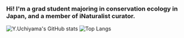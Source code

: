 ### Hi! I'm a grad student majoring in conservation ecology in Japan, and a member of iNaturalist curator.

![Y.Uchiyama's GitHub stats](https://github-readme-stats-mu-tawny-71.vercel.app/api?username=yuchiyama8712&show_icons=true&theme=shadowblue&count_private=true)
![Top Langs](https://github-readme-stats-mu-tawny-71.vercel.app/api/top-langs/?username=yuchiyama8712&layout=compact&count_private=true)

<!--
**yuchiyama8712/yuchiyama8712** is a ✨ _special_ ✨ repository because its `README.md` (this file) appears on your GitHub profile.

Here are some ideas to get you started:

- 🔭 I’m currently working on ...
- 🌱 I’m currently learning ...
- 👯 I’m looking to collaborate on ...
- 🤔 I’m looking for help with ...
- 💬 Ask me about ...
- 📫 How to reach me: ...
- 😄 Pronouns: ...
- ⚡ Fun fact: ...
-->

